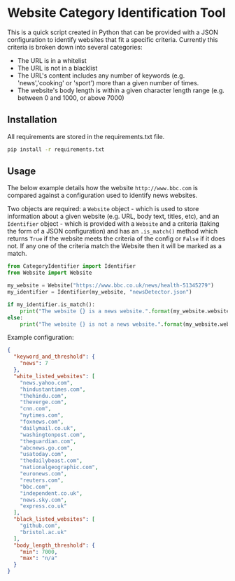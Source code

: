 # Website Category Identification Tool
This is a quick script created in Python that can be provided with a JSON configuration to identify websites that fit a specific criteria. Currently this criteria is broken down into several categories:
- The URL is in a whitelist
- The URL is not in a blacklist
- The URL's content includes any number of keywords (e.g. 'news','cooking' or 'sport') more than a given number of times. 
- The website's body length is within a given character length range (e.g. between 0 and 1000, or above 7000)

## Installation
All requirements are stored in the requirements.txt file. 
```bash
pip install -r requirements.txt
```

## Usage 
The below example details how the website ``http://www.bbc.com`` is compared against a configuration used to identify news websites. 

Two objects are required: a ```Website``` object - which is used to store information about a given website (e.g. URL, body text, titles, etc), and an ```Identifier``` object - which is provided with a ```Website``` and a criteria (taking the form of a JSON configuration) and has an ```.is_match()``` method which returns ```True``` if the website meets the criteria of the config or ```False``` if it does not. If any one of the criteria match the Website then it will be marked as a match. 

```python
from CategoryIdentifier import Identifier
from Website import Website

my_website = Website("https://www.bbc.co.uk/news/health-51345279")
my_identifier = Identifier(my_website, "newsDetector.json")

if my_identifier.is_match():
    print("The website {} is a news website.".format(my_website.website_url))
else:
    print("The website {} is not a news website.".format(my_website.website_url))
```
Example configuration:

```json
{
  "keyword_and_threshold": {
    "news": 7
  },
  "white_listed_websites": [
    "news.yahoo.com",
    "hindustantimes.com",
    "thehindu.com",
    "theverge.com",
    "cnn.com",
    "nytimes.com",
    "foxnews.com",
    "dailymail.co.uk",
    "washingtonpost.com",
    "theguardian.com",
    "abcnews.go.com",
    "usatoday.com",
    "thedailybeast.com",
    "nationalgeographic.com",
    "euronews.com",
    "reuters.com",
    "bbc.com",
    "independent.co.uk",
    "news.sky.com",
    "express.co.uk"
  ],
  "black_listed_websites": [
    "github.com",
    "bristol.ac.uk"
  ],
  "body_length_threshold": {
    "min": 7000,
    "max": "n/a"
  }
}
```
